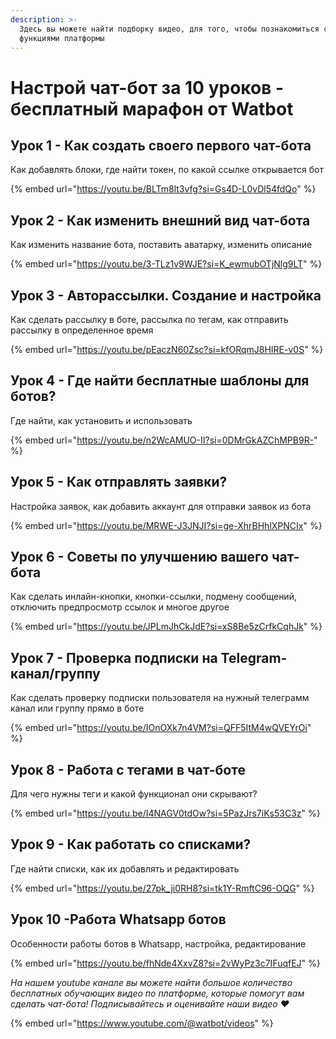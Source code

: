```yaml
---
description: >-
  Здесь вы можете найти подборку видео, для того, чтобы познакомиться с базовыми
  функциями платформы
---
```


# Настрой чат-бот за 10 уроков - бесплатный марафон от Watbot

## Урок 1 - Как создать своего первого чат-бота

Как добавлять блоки, где найти токен, по какой ссылке открывается бот

{% embed url="https://youtu.be/BLTm8lt3vfg?si=Gs4D-L0vDl54fdQo" %}

## Урок 2 - Как изменить внешний вид чат-бота

Как изменить название бота, поставить аватарку, изменить описание

{% embed url="https://youtu.be/3-TLz1v9WJE?si=K_ewmubOTjNlg9LT" %}

## Урок 3 - Авторассылки. Создание и настройка

Как сделать рассылку в боте, рассылка по тегам, как отправить рассылку в определенное время

{% embed url="https://youtu.be/pEaczN60Zsc?si=kfORqmJ8HIRE-v0S" %}

## Урок 4 - Где найти бесплатные шаблоны для ботов?

Где найти, как установить и использовать

{% embed url="https://youtu.be/n2WcAMUO-II?si=0DMrGkAZChMPB9R-" %}

## Урок 5 - Как отправлять заявки?

Настройка заявок, как добавить аккаунт для отправки заявок из бота

{% embed url="https://youtu.be/MRWE-J3JNJI?si=ge-XhrBHhlXPNCIx" %}

## Урок 6 - Советы по улучшению вашего чат-бота

Как сделать инлайн-кнопки, кнопки-ссылки, подмену сообщений, отключить предпросмотр ссылок и многое другое

{% embed url="https://youtu.be/JPLmJhCkJdE?si=xS8Be5zCrfkCqhJk" %}

## Урок 7 - Проверка подписки на Telegram-канал/группу

Как сделать проверку подписки пользователя на нужный телеграмм канал или группу прямо в боте

{% embed url="https://youtu.be/IOnOXk7n4VM?si=QFF5ItM4wQVEYrOi" %}

## Урок 8 - Работа с тегами в чат-боте

Для чего нужны теги и какой функционал они скрывают?

{% embed url="https://youtu.be/I4NAGV0tdOw?si=5PazJrs7iKs53C3z" %}

## Урок 9 - Как работать со списками?

Где найти списки, как их добавлять и редактировать

{% embed url="https://youtu.be/27pk_ji0RH8?si=tk1Y-RmftC96-OQG" %}

## Урок 10 -Работа Whatsapp ботов

Особенности работы ботов в Whatsapp, настройка, редактирование

{% embed url="https://youtu.be/fhNde4XxvZ8?si=2vWyPz3c7IFuqfEJ" %}

_На нашем youtube канале вы можете найти большое количество бесплатных обучающих видео по платформе, которые помогут вам сделать чат-бота! Подписывайтесь и оценивайте наши видео ❤️_

{% embed url="https://www.youtube.com/@watbot/videos" %}
